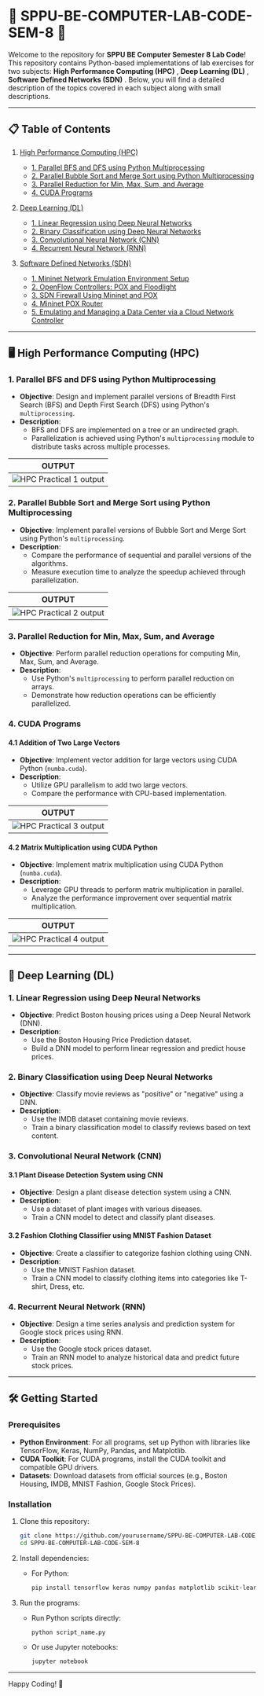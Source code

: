 # 🚀 SPPU-BE-COMPUTER-LAB-CODE-SEM-8 🚀

Welcome to the repository for **SPPU BE Computer Semester 8 Lab Code**! This repository contains Python-based implementations of lab exercises for two subjects: **High Performance Computing (HPC)** , **Deep Learning (DL)** , **Software Defined Networks (SDN)** . Below, you will find a detailed description of the topics covered in each subject along with small descriptions.

---

## 📋 Table of Contents

1. [High Performance Computing (HPC)](https://github.com/GauravGhandat-23/SPPU-BE-COMPUTER-LAB-CODE-SEM-8/tree/main/HPC)
   - [1. Parallel BFS and DFS using Python Multiprocessing](https://github.com/GauravGhandat-23/SPPU-BE-COMPUTER-LAB-CODE-SEM-8/blob/main/HPC/HPC_practical_1.py)
   - [2. Parallel Bubble Sort and Merge Sort using Python Multiprocessing](https://github.com/GauravGhandat-23/SPPU-BE-COMPUTER-LAB-CODE-SEM-8/blob/main/HPC/HPC_Practical_2.py)
   - [3. Parallel Reduction for Min, Max, Sum, and Average](https://github.com/GauravGhandat-23/SPPU-BE-COMPUTER-LAB-CODE-SEM-8/blob/main/HPC/HPC_Practical_3.py)
   - [4. CUDA Programs](https://github.com/GauravGhandat-23/SPPU-BE-COMPUTER-LAB-CODE-SEM-8/blob/main/HPC/HPC_Practical_4.py)

2. [Deep Learning (DL)](https://github.com/GauravGhandat-23/SPPU-BE-COMPUTER-LAB-CODE-SEM-8/tree/main/DL)
   - [1. Linear Regression using Deep Neural Networks](https://github.com/GauravGhandat-23/SPPU-BE-COMPUTER-LAB-CODE-SEM-8/tree/main/DL/DL%20PRACTICAL%201)
   - [2. Binary Classification using Deep Neural Networks](https://github.com/GauravGhandat-23/SPPU-BE-COMPUTER-LAB-CODE-SEM-8/tree/main/DL/DL%20PRACTICAL%202)
   - [3. Convolutional Neural Network (CNN)](https://github.com/GauravGhandat-23/SPPU-BE-COMPUTER-LAB-CODE-SEM-8/tree/main/DL/DL%20PRACTICAL%203)
   - [4. Recurrent Neural Network (RNN)](https://github.com/GauravGhandat-23/SPPU-BE-COMPUTER-LAB-CODE-SEM-8/tree/main/DL/DL%20PRACTICAL%204)

3. [Software Defined Networks (SDN)](https://github.com/GauravGhandat-23/SPPU-BE-COMPUTER-LAB-CODE-SEM-8/tree/main/SDN)
   - [1. Mininet Network Emulation Environment Setup](https://github.com/GauravGhandat-23/SPPU-BE-COMPUTER-LAB-CODE-SEM-8/blob/main/SDN/ASSIGNMENT%20NO.%201.md)
   - [2. OpenFlow Controllers: POX and Floodlight](https://github.com/GauravGhandat-23/SPPU-BE-COMPUTER-LAB-CODE-SEM-8/blob/main/SDN/ASSIGNMENT%20NO.%2002.md)
   - [3. SDN Firewall Using Mininet and POX](https://github.com/GauravGhandat-23/SPPU-BE-COMPUTER-LAB-CODE-SEM-8/blob/main/SDN/ASSIGNMENT%20NO.%2003.md)
   - [4. Mininet POX Router](https://github.com/GauravGhandat-23/SPPU-BE-COMPUTER-LAB-CODE-SEM-8/blob/main/SDN/ASSIGNMENT%20NO.%2004.md)
   - [5. Emulating and Managing a Data Center via a Cloud Network Controller](https://github.com/GauravGhandat-23/SPPU-BE-COMPUTER-LAB-CODE-SEM-8/blob/main/SDN/ASSIGNMENT%20NO.%2005.md)
   
---

## 🖥️ High Performance Computing (HPC)

### 1. Parallel BFS and DFS using Python Multiprocessing
- **Objective**: Design and implement parallel versions of Breadth First Search (BFS) and Depth First Search (DFS) using Python's `multiprocessing`.
- **Description**: 
  - BFS and DFS are implemented on a tree or an undirected graph.
  - Parallelization is achieved using Python's `multiprocessing` module to distribute tasks across multiple processes.

| **OUTPUT** |
|-----------------------------|
|  ![HPC Practical 1 output](https://github.com/user-attachments/assets/3b45e7c9-0463-4dba-bf32-0ef9bca6712f) |

### 2. Parallel Bubble Sort and Merge Sort using Python Multiprocessing
- **Objective**: Implement parallel versions of Bubble Sort and Merge Sort using Python's `multiprocessing`.
- **Description**:
  - Compare the performance of sequential and parallel versions of the algorithms.
  - Measure execution time to analyze the speedup achieved through parallelization.
    
| **OUTPUT** |
|-----------------------------|
| ![HPC Practical 2 output](https://github.com/user-attachments/assets/ce067406-edb3-4759-915f-4f202e9f4610) |  

### 3. Parallel Reduction for Min, Max, Sum, and Average
- **Objective**: Perform parallel reduction operations for computing Min, Max, Sum, and Average.
- **Description**:
  - Use Python's `multiprocessing` to perform parallel reduction on arrays.
  - Demonstrate how reduction operations can be efficiently parallelized.
  
### 4. CUDA Programs
#### 4.1 Addition of Two Large Vectors
- **Objective**: Implement vector addition for large vectors using CUDA Python (`numba.cuda`).
- **Description**:
  - Utilize GPU parallelism to add two large vectors.
  - Compare the performance with CPU-based implementation.

| **OUTPUT** |
|-----------------------------|
| ![HPC Practical 3 output](https://github.com/user-attachments/assets/414af1bb-c893-4034-a0d0-a47c7b2bafb0) |  
  
#### 4.2 Matrix Multiplication using CUDA Python
- **Objective**: Implement matrix multiplication using CUDA Python (`numba.cuda`).
- **Description**:
  - Leverage GPU threads to perform matrix multiplication in parallel.
  - Analyze the performance improvement over sequential matrix multiplication.

| **OUTPUT** |
|-----------------------------|
| ![HPC Practical 4 output](https://github.com/user-attachments/assets/ec464c5c-5c9c-4406-8873-1e9193a77654) |  

---

## 🧠 Deep Learning (DL)

### 1. Linear Regression using Deep Neural Networks
- **Objective**: Predict Boston housing prices using a Deep Neural Network (DNN).
- **Description**:
  - Use the Boston Housing Price Prediction dataset.
  - Build a DNN model to perform linear regression and predict house prices.
  
### 2. Binary Classification using Deep Neural Networks
- **Objective**: Classify movie reviews as "positive" or "negative" using a DNN.
- **Description**:
  - Use the IMDB dataset containing movie reviews.
  - Train a binary classification model to classify reviews based on text content.
  
### 3. Convolutional Neural Network (CNN)
#### 3.1 Plant Disease Detection System using CNN
- **Objective**: Design a plant disease detection system using a CNN.
- **Description**:
  - Use a dataset of plant images with various diseases.
  - Train a CNN model to detect and classify plant diseases.
  
#### 3.2 Fashion Clothing Classifier using MNIST Fashion Dataset
- **Objective**: Create a classifier to categorize fashion clothing using CNN.
- **Description**:
  - Use the MNIST Fashion dataset.
  - Train a CNN model to classify clothing items into categories like T-shirt, Dress, etc.
  
### 4. Recurrent Neural Network (RNN)
- **Objective**: Design a time series analysis and prediction system for Google stock prices using RNN.
- **Description**:
  - Use the Google stock prices dataset.
  - Train an RNN model to analyze historical data and predict future stock prices.

---

## 🛠️ Getting Started

### Prerequisites
- **Python Environment**: For all programs, set up Python with libraries like TensorFlow, Keras, NumPy, Pandas, and Matplotlib.
- **CUDA Toolkit**: For CUDA programs, install the CUDA toolkit and compatible GPU drivers.
- **Datasets**: Download datasets from official sources (e.g., Boston Housing, IMDB, MNIST Fashion, Google Stock Prices).

### Installation
1. Clone this repository:
   ```bash
   git clone https://github.com/yourusername/SPPU-BE-COMPUTER-LAB-CODE-SEM-8.git
   cd SPPU-BE-COMPUTER-LAB-CODE-SEM-8
   ```

2. Install dependencies:
   - For Python:
     ```bash
     pip install tensorflow keras numpy pandas matplotlib scikit-learn numba cudatoolkit
     ```

3. Run the programs:
   - Run Python scripts directly:
     ```bash
     python script_name.py
     ```
   - Or use Jupyter notebooks:
     ```bash
     jupyter notebook
     ```

---

Happy Coding! 🚀










